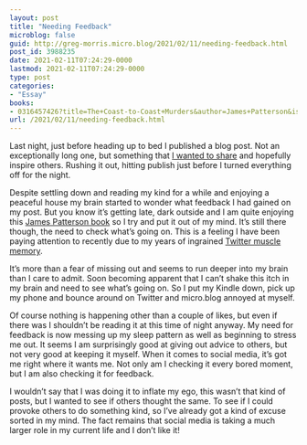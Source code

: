 ```yaml
---
layout: post
title: "Needing Feedback"
microblog: false
guid: http://greg-morris.micro.blog/2021/02/11/needing-feedback.html
post_id: 3988235
date: 2021-02-11T07:24:29-0000
lastmod: 2021-02-11T07:24:29-0000
type: post
categories:
- "Essay"
books:
- 0316457426?title=The+Coast-to-Coast+Murders&author=James+Patterson&isbn=0316457426
url: /2021/02/11/needing-feedback.html
---
```

<p>Last night, just before heading up to bed I published a blog post. Not an exceptionally long one, but something that <a href="/2021/02/10/reaching-out.html">I wanted to share</a> and hopefully inspire others. Rushing it out, hitting publish just before I turned everything off for the night.</p><p>Despite settling down and reading my kind for a while and enjoying a peaceful house my brain started to wonder what feedback I had gained on my post. But you know it’s getting late, dark outside and I am quite enjoying this <a href="https://micro.blog/books/0316457426?title=The+Coast-to-Coast+Murders&author=James+Patterson&isbn=0316457426">James Patterson book</a> so I try and put it out of my mind. It’s still there though, the need to check what’s going on. This is a feeling I have been paying attention to recently due to my years of ingrained <a href="/2021/02/05/twitter-muscle-memory.html">Twitter muscle memory</a>.</p><p>It’s more than a fear of missing out and seems to run deeper into my brain than I care to admit. Soon becoming apparent that I can’t shake this itch in my brain and need to see what’s going on. So I put my Kindle down, pick up my phone and bounce around on Twitter and micro.blog annoyed at myself.</p><p>Of course nothing is happening other than a couple of likes, but even if there was I shouldn’t be reading it at this time of night anyway. My need for feedback is now messing up my sleep pattern as well as beginning to stress me out. It seems I am surprisingly good at giving out advice to others, but not very good at keeping it myself. When it comes to social media, it’s got me right where it wants me. Not only am I checking it every bored moment, but I am also checking it for feedback.</p><p>I wouldn’t say that I was doing it to inflate my ego, this wasn’t that kind of posts, but I wanted to see if others thought the same. To see if I could provoke others to do something kind, so I’ve already got a kind of excuse sorted in my mind. The fact remains that social media is taking a much larger role in my current life and I don’t like it!</p>
